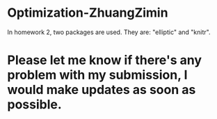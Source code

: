 # Optimization-ZhuangZimin
In homework 2, two packages are used. 
They are: "elliptic" and "knitr".
# Please let me know if there's any problem with my submission, I would make updates as soon as possible.

